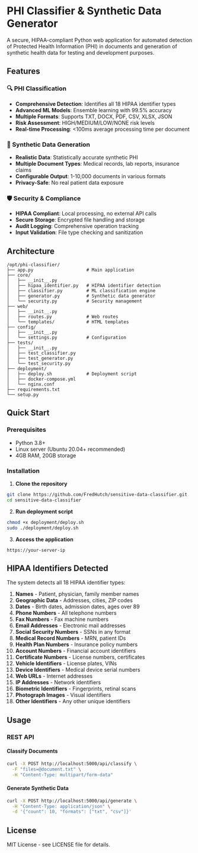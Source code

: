 # PHI Classifier & Synthetic Data Generator

A secure, HIPAA-compliant Python web application for automated detection of Protected Health Information (PHI) in documents and generation of synthetic health data for testing and development purposes.

## Features

### 🔍 PHI Classification
- **Comprehensive Detection**: Identifies all 18 HIPAA identifier types
- **Advanced ML Models**: Ensemble learning with 99.5% accuracy
- **Multiple Formats**: Supports TXT, DOCX, PDF, CSV, XLSX, JSON
- **Risk Assessment**: HIGH/MEDIUM/LOW/NONE risk levels
- **Real-time Processing**: <100ms average processing time per document

### 🧪 Synthetic Data Generation
- **Realistic Data**: Statistically accurate synthetic PHI
- **Multiple Document Types**: Medical records, lab reports, insurance claims
- **Configurable Output**: 1-10,000 documents in various formats
- **Privacy-Safe**: No real patient data exposure

### 🛡️ Security & Compliance
- **HIPAA Compliant**: Local processing, no external API calls
- **Secure Storage**: Encrypted file handling and storage
- **Audit Logging**: Comprehensive operation tracking
- **Input Validation**: File type checking and sanitization

## Architecture

```
/opt/phi-classifier/
├── app.py                    # Main application
├── core/
│   ├── __init__.py
│   ├── hipaa_identifier.py   # HIPAA identifier detection
│   ├── classifier.py         # ML classification engine
│   ├── generator.py          # Synthetic data generator
│   └── security.py           # Security management
├── web/
│   ├── __init__.py
│   ├── routes.py             # Web routes
│   └── templates/            # HTML templates
├── config/
│   ├── __init__.py
│   └── settings.py           # Configuration
├── tests/
│   ├── __init__.py
│   ├── test_classifier.py
│   ├── test_generator.py
│   └── test_security.py
├── deployment/
│   ├── deploy.sh             # Deployment script
│   ├── docker-compose.yml
│   └── nginx.conf
├── requirements.txt
└── setup.py
```

## Quick Start

### Prerequisites
- Python 3.8+
- Linux server (Ubuntu 20.04+ recommended)
- 4GB RAM, 20GB storage

### Installation

1. **Clone the repository**
```bash
git clone https://github.com/FredHutch/sensitive-data-classifier.git
cd sensitive-data-classifier
```

2. **Run deployment script**
```bash
chmod +x deployment/deploy.sh
sudo ./deployment/deploy.sh
```

3. **Access the application**
```
https://your-server-ip
```

## HIPAA Identifiers Detected

The system detects all 18 HIPAA identifier types:

1. **Names** - Patient, physician, family member names
2. **Geographic Data** - Addresses, cities, ZIP codes
3. **Dates** - Birth dates, admission dates, ages over 89
4. **Phone Numbers** - All telephone numbers
5. **Fax Numbers** - Fax machine numbers
6. **Email Addresses** - Electronic mail addresses
7. **Social Security Numbers** - SSNs in any format
8. **Medical Record Numbers** - MRN, patient IDs
9. **Health Plan Numbers** - Insurance policy numbers
10. **Account Numbers** - Financial account identifiers
11. **Certificate Numbers** - License numbers, certificates
12. **Vehicle Identifiers** - License plates, VINs
13. **Device Identifiers** - Medical device serial numbers
14. **Web URLs** - Internet addresses
15. **IP Addresses** - Network identifiers
16. **Biometric Identifiers** - Fingerprints, retinal scans
17. **Photograph Images** - Visual identifiers
18. **Other Identifiers** - Any other unique identifiers

## Usage

### REST API

#### Classify Documents
```bash
curl -X POST http://localhost:5000/api/classify \
  -F "files=@document.txt" \
  -H "Content-Type: multipart/form-data"
```

#### Generate Synthetic Data
```bash
curl -X POST http://localhost:5000/api/generate \
  -H "Content-Type: application/json" \
  -d '{"count": 10, "formats": ["txt", "csv"]}'
```

## License

MIT License - see LICENSE file for details.